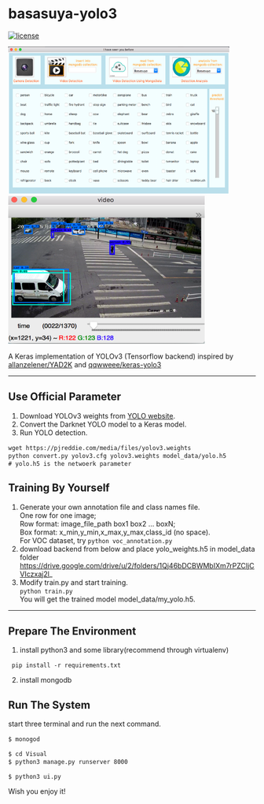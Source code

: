 
# basasuya-yolo3

[![license](https://img.shields.io/github/license/mashape/apistatus.svg)](LICENSE)

<img src="./desktop.png" width="450px" height = "300px"/> &nbsp;&nbsp;&nbsp;&nbsp;&nbsp;&nbsp; <img src="./detect.png" width="400px" height = "300px"/>


A Keras implementation of YOLOv3 (Tensorflow backend) inspired by [allanzelener/YAD2K](https://github.com/allanzelener/YAD2K) and [qqwweee/keras-yolo3](https://github.com/qqwweee/keras-yolo3)

---

## Use Official Parameter 

1. Download YOLOv3 weights from [YOLO website](http://pjreddie.com/darknet/yolo/).
2. Convert the Darknet YOLO model to a Keras model.
3. Run YOLO detection.

```
wget https://pjreddie.com/media/files/yolov3.weights
python convert.py yolov3.cfg yolov3.weights model_data/yolo.h5
# yolo.h5 is the netwoerk parameter
```

## Training By Yourself

1. Generate your own annotation file and class names file.  
    One row for one image;  
    Row format: image_file_path box1 box2 ... boxN;  
    Box format: x_min,y_min,x_max,y_max,class_id (no space).  
    For VOC dataset, try `python voc_annotation.py`
2. download backend from below and place yolo_weights.h5 in model_data folder
    https://drive.google.com/drive/u/2/folders/1Qj46bDCBWMbIXm7rPZCIjCVIczxaj2l_
3. Modify train.py and start training.  
    `python train.py`  
    You will get the trained model model_data/my_yolo.h5.

---

## Prepare The Environment
1. install python3 and some library(recommend through virtualenv)
```
 pip install -r requirements.txt
```
2. install mongodb

## Run The System
start three terminal and run the next command.
```
$ monogod
```
```
$ cd Visual
$ python3 manage.py runserver 8000
```
```
$ python3 ui.py
```
Wish you enjoy it!